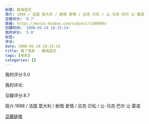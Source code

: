 ```yaml
---
标题: 碧海蓝天
简介: 1988 / 法国 意大利 / 剧情 爱情 / 吕克·贝松 / 让-马克·巴尔 让·雷诺
豆瓣评分: '8.7'
链接: https://movie.douban.com/subject/1300960/
创建时间: '2008-05-24 18:15:14'
我的评分: '5.0'
标签:
评论:
date: 2008-05-24 18:15:14
title: 看了电影 - 碧海蓝天
tags: [电影]
categories: []
---
```


我的评分:5.0

我的评论:

豆瓣评分:8.7

简介:1988 / 法国 意大利 / 剧情 爱情 / 吕克·贝松 / 让-马克·巴尔 让·雷诺

[豆瓣链接](https://movie.douban.com/subject/1300960/)

